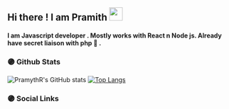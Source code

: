  ##  Hi there ! I am Pramith  <img src="https://raw.githubusercontent.com/MartinHeinz/MartinHeinz/master/wave.gif" width="30px">

<h4>I am Javascript developer . Mostly works with React n Node js. 
Already have secret liaison with php 🍭 .</h4>

 ### 🟣  Github Stats

![PramythR's GitHub stats](https://github-readme-stats.vercel.app/api?username=PramythR&show_icons=true&theme=algolia&hide=stars)  [![Top Langs](https://github-readmestats.vercel.app/api/top-langs/?username=PramythR&layout=compact&show_icons=true&theme=algolia&line_height=20)](https://github.com/aPramythR/github-readme-stats)

### 🟣 Social Links

 


